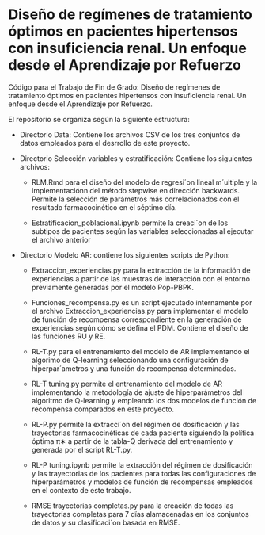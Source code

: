 # Diseño de regímenes de tratamiento óptimos en pacientes hipertensos con insuficiencia renal. Un enfoque desde el Aprendizaje por Refuerzo

Código para el Trabajo de Fin de Grado: Diseño de regímenes de tratamiento óptimos en pacientes hipertensos con insuficiencia renal. Un enfoque desde el Aprendizaje por Refuerzo.


El repositorio se organiza según la siguiente estructura:
- Directorio Data: Contiene los archivos CSV de los tres conjuntos de datos empleados para el desrrollo de este proyecto.
  
- Directorio Selección variables y estratificación: Contiene los siguientes archivos:
  
  -  RLM.Rmd para el diseño del modelo de regresi´on lineal m´ultiple y la implementaciónn del método stepwise en dirección backwards.   Permite la selección de parámetros más correlacionados con el resultado farmacocinético en el séptimo día.
    
  -  Estratificacion_poblacional.ipynb permite la creaci´on de los subtipos de pacientes según las variables seleccionadas al ejecutar el archivo anterior

- Directorio Modelo AR: contiene los siguientes scripts de Python:

  - Extraccion_experiencias.py para la extracción de la información de experiencias a partir de las muestras de interacción con el entorno previamente generadas por el modelo Pop-PBPK.
    
  - Funciones_recompensa.py es un script ejecutado internamente por el archivo Extraccion_experiencias.py para implementar el modelo de función de recompensa correspondiente en la generación de experiencias según cómo se defina el PDM. Contiene el diseño de las funciones RU y RE.
    
  - RL-T.py para el entrenamiento del modelo de AR implementando el algorimo de Q-learning seleccionando una configuración de hiperpar´ametros y una función de recompensa determinadas.
    
  - RL-T tuning.py permite el entrenamiento del modelo de AR implementando la metodología de ajuste de hiperparámetros del algoritmo de Q-learning y empleando los dos modelos de función de recompensa comparados en este proyecto.
    
  - RL-P.py permite la extracci´on del régimen de dosificación y las trayectorias farmacocinéticas de cada paciente siguiendo la política óptima π∗ a partir de la tabla-Q derivada del entrenamiento y generada por el script RL-T.py.
    
  - RL-P tuning.ipynb permite la extracción del régimen de dosificación y las trayectorias de los pacientes para todas las configuraciones de hiperparámetros y modelos de función de recompensas empleados en el contexto de este trabajo.
    
  - RMSE trayectorias completas.py para la creación de todas las trayectorias completas para 7 días alamacenadas en los conjuntos de datos y su clasificaci´on basada en RMSE.
